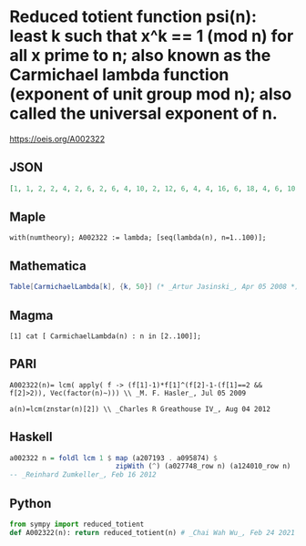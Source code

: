 # Reduced totient function psi\(n\): least k such that x^k \=\= 1 \(mod n\) for all x prime to n; also known as the Carmichael lambda function \(exponent of unit group mod n\); also called the universal exponent of n\.
https://oeis.org/A002322
## JSON
```JSON
[1, 1, 2, 2, 4, 2, 6, 2, 6, 4, 10, 2, 12, 6, 4, 4, 16, 6, 18, 4, 6, 10, 22, 2, 20, 12, 18, 6, 28, 4, 30, 8, 10, 16, 12, 6, 36, 18, 12, 4, 40, 6, 42, 10, 12, 22, 46, 4, 42, 20, 16, 12, 52, 18, 20, 6, 18, 28, 58, 4, 60, 30, 6, 16, 12, 10, 66, 16, 22, 12, 70, 6, 72, 36, 20, 18, 30, 12, 78, 4, 54]
```
## Maple
```Maple
with(numtheory); A002322 := lambda; [seq(lambda(n), n=1..100)];
```
## Mathematica
```Mathematica
Table[CarmichaelLambda[k], {k, 50}] (* _Artur Jasinski_, Apr 05 2008 *)
```
## Magma
```Magma
[1] cat [ CarmichaelLambda(n) : n in [2..100]];
```
## PARI
```PARI
A002322(n)= lcm( apply( f -> (f[1]-1)*f[1]^(f[2]-1-(f[1]==2 && f[2]>2)), Vec(factor(n)~))) \\ _M. F. Hasler_, Jul 05 2009
```
```PARI
a(n)=lcm(znstar(n)[2]) \\ _Charles R Greathouse IV_, Aug 04 2012
```
## Haskell
```Haskell
a002322 n = foldl lcm 1 $ map (a207193 . a095874) $
                          zipWith (^) (a027748_row n) (a124010_row n)
-- _Reinhard Zumkeller_, Feb 16 2012
```
## Python
```Python
from sympy import reduced_totient
def A002322(n): return reduced_totient(n) # _Chai Wah Wu_, Feb 24 2021
```
